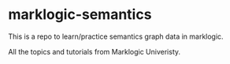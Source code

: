 # marklogic-semantics
This is a repo to learn/practice semantics graph data in marklogic.

All the topics and tutorials from Marklogic Univeristy. 

